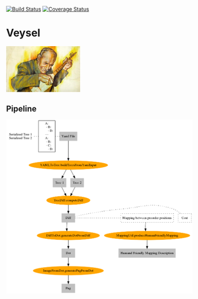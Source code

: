 [![Build Status](https://travis-ci.org/cagdasgerede/Veysel.svg?branch=master)](https://travis-ci.org/cagdasgerede/Veysel)
[![Coverage Status](https://coveralls.io/repos/github/cagdasgerede/Veysel/badge.svg?branch=master)](https://coveralls.io/github/cagdasgerede/Veysel?branch=master)


# Veysel
<img src="img/asik-veysel.jpg" alt="Logo" width="200"/>

## Pipeline
<img src="img/Pipeline.png" alt="Pipeline image" width="600"/>
